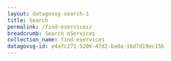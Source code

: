 ```yaml
---
layout: datagovsg-search-1
title: Search
permalink: /find-eservices/
breadcrumb: Search eServices
collection_name: find-eservices
datagovsg-id: e4a7c271-5206-47d2-ba0a-16d7d19ec15b
---
```


